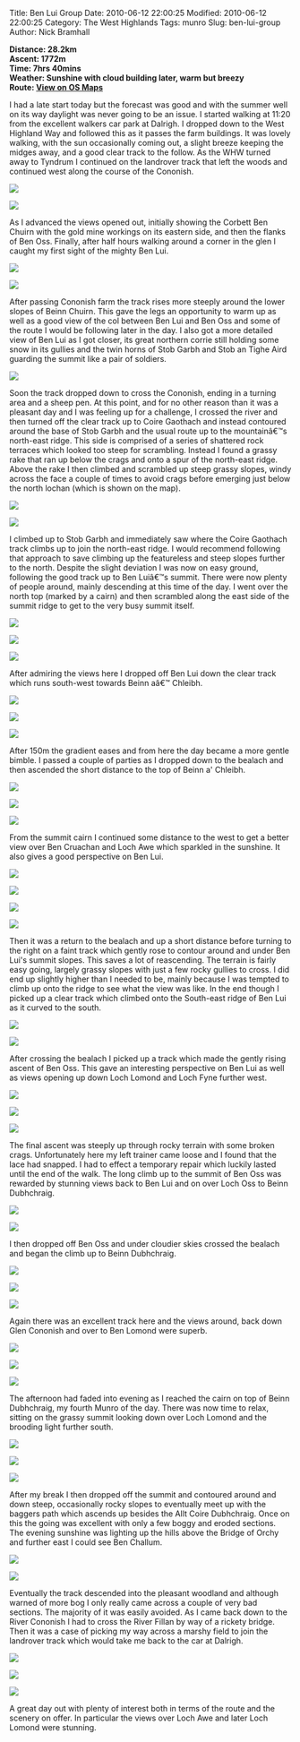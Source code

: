Title: Ben Lui Group
Date: 2010-06-12 22:00:25
Modified: 2010-06-12 22:00:25
Category: The West Highlands
Tags: munro
Slug: ben-lui-group
Author: Nick Bramhall

**Distance: 28.2km  
Ascent: 1772m  
Time: 7hrs 40mins  
Weather: Sunshine with cloud building later, warm but breezy  
Route: [View on OS Maps](https://www.invertedworld.co.uk/trip/128)**



I had a late start today but the forecast was good and with the summer well on its way daylight was never going to be an issue. I started walking at 11:20 from the excellent walkers car park at Dalrigh. I dropped down to the West Highland Way and followed this as it passes the farm buildings. It was lovely walking, with the sun occasionally coming out, a slight breeze keeping the midges away, and a good clear track to the follow. As the WHW turned away to Tyndrum I continued on the landrover track that left the woods and continued west along the course of the Cononish.

<!--more-->

[![](http://farm5.static.flickr.com/4013/4705734616_da90623ae4_b.jpg)](http://www.flickr.com/photos/53725815@N00/4705734616)



[![](http://farm5.static.flickr.com/4015/4705103859_ffcb40fbb1_b.jpg)](http://www.flickr.com/photos/53725815@N00/4705103859)



As I advanced the views opened out, initially showing the Corbett Ben Chuirn with the gold mine workings on its eastern side, and then the flanks of Ben Oss. Finally, after half hours walking around a corner in the glen I caught my first sight of the mighty Ben Lui.



[![](http://farm5.static.flickr.com/4071/4692480041_9c9c057d27_b.jpg)](http://www.flickr.com/photos/53725815@N00/4692480041)



[![](http://farm5.static.flickr.com/4017/4706843652_26d484e0a7_b.jpg)](http://www.flickr.com/photos/53725815@N00/4706843652)



After passing Cononish farm the track rises more steeply around the lower slopes of Beinn Chuirn. This gave the legs an opportunity to warm up as well as a good view of the col between Ben Lui and Ben Oss and some of the route I would be following later in the day. I also got a more detailed view of Ben Lui as I got closer, its great northern corrie still holding some snow in its gullies and the twin horns of Stob Garbh and Stob an Tighe Aird guarding the summit like a pair of soldiers.



[![](http://farm5.static.flickr.com/4007/4700911261_a60fc0d6d7_b.jpg)](http://www.flickr.com/photos/53725815@N00/4700911261)



Soon the track dropped down to cross the Cononish, ending in a turning area and a sheep pen. At this point, and for no other reason than it was a pleasant day and I was feeling up for a challenge, I crossed the river and then turned off the clear track up to Coire Gaothach and instead contoured around the base of Stob Garbh and the usual route up to the mountainâ€™s north-east ridge. This side is comprised of a series of shattered rock terraces which looked too steep for scrambling. Instead I found a grassy rake that ran up below the crags and onto a spur of the north-east ridge. Above the rake I then climbed and scrambled up steep grassy slopes, windy across the face a couple of times to avoid crags before emerging just below the north lochan (which is shown on the map).



[![](http://farm2.static.flickr.com/1293/4706216531_481b323d14_b.jpg)](http://www.flickr.com/photos/53725815@N00/4706216531)



[![](http://farm5.static.flickr.com/4054/4706220625_742243ed82_b.jpg)](http://www.flickr.com/photos/53725815@N00/4706220625)



I climbed up to Stob Garbh and immediately saw where the Coire Gaothach track climbs up to join the north-east ridge. I would recommend following that approach to save climbing up the featureless and steep slopes further to the north. Despite the slight deviation I was now on easy ground, following the good track up to Ben Luiâ€™s summit. There were now plenty of people around, mainly descending at this time of the day. I went over the north top (marked by a cairn) and then scrambled along the east side of the summit ridge to get to the very busy summit itself.



[![](http://farm5.static.flickr.com/4052/4706865244_2d4f69d9aa_b.jpg)](http://www.flickr.com/photos/53725815@N00/4706865244)



[![](http://farm5.static.flickr.com/4030/4710896092_590a0a796e_b.jpg)](http://www.flickr.com/photos/53725815@N00/4710896092)



[![](http://farm5.static.flickr.com/4070/4705107315_b16ea36597_b.jpg)](http://www.flickr.com/photos/53725815@N00/4705107315)



After admiring the views here I dropped off Ben Lui down the clear track which runs south-west towards Beinn aâ€™ Chleibh. 



[![](http://farm2.static.flickr.com/1307/4705755502_388d5152b8_b.jpg)](http://www.flickr.com/photos/53725815@N00/4705755502)



[![](http://farm5.static.flickr.com/4032/4705758420_044f5ab587_b.jpg)](http://www.flickr.com/photos/53725815@N00/4705758420)



[![](http://farm5.static.flickr.com/4055/4705122883_26c3292e6c_b.jpg)](http://www.flickr.com/photos/53725815@N00/4705122883)



After 150m the gradient eases and from here the day became a more gentle bimble. I passed a couple of parties as I dropped down to the bealach and then ascended the short distance to the top of Beinn a' Chleibh. 



[![](http://farm5.static.flickr.com/4071/4705136155_4aaa82b7ac_b.jpg)](http://www.flickr.com/photos/53725815@N00/4705136155)



[![](http://farm5.static.flickr.com/4060/4705146853_a884dc9c63_b.jpg)](http://www.flickr.com/photos/53725815@N00/4705146853)



[![](http://farm2.static.flickr.com/1296/4705150841_14f76d92ff_b.jpg)](http://www.flickr.com/photos/53725815@N00/4705150841)



From the summit cairn I continued some distance to the west to get a better view over Ben Cruachan and Loch Awe which sparkled in the sunshine. It also gives a good perspective on Ben Lui.



[![](http://farm5.static.flickr.com/4047/4705797664_59f50d23e7_b.jpg)](http://www.flickr.com/photos/53725815@N00/4705797664)



[![](http://farm5.static.flickr.com/4051/4705157521_757eb45690_b.jpg)](http://www.flickr.com/photos/53725815@N00/4705157521)



[![](http://farm2.static.flickr.com/1266/4705163037_54663068f9_b.jpg)](http://www.flickr.com/photos/53725815@N00/4705163037)



[![](http://farm5.static.flickr.com/4024/4705172159_1e35e7a2f4_b.jpg)](http://www.flickr.com/photos/53725815@N00/4705172159)

 

Then it was a return to the bealach and up a short distance before turning to the right on a faint track which gently rose to contour around and under Ben Lui's summit slopes. This saves a lot of reascending. The terrain is fairly easy going, largely grassy slopes with just a few rocky gullies to cross. I did end up slightly higher than I needed to be, mainly because I was tempted to climb up onto the ridge to see what the view was like. In the end though I picked up a clear track which climbed onto the South-east ridge of Ben Lui as it curved to the south.



[![](http://farm5.static.flickr.com/4015/4705184659_7d4a399b1c_b.jpg)](http://www.flickr.com/photos/53725815@N00/4705184659)



[![](http://farm5.static.flickr.com/4055/4705830614_19652e28b0_b.jpg)](http://www.flickr.com/photos/53725815@N00/4705830614)



After crossing the bealach I picked up a track which made the gently rising ascent of Ben Oss. This gave an interesting perspective on Ben Lui as well as views opening up down Loch Lomond and Loch Fyne further west.



[![](http://farm5.static.flickr.com/4005/4705190177_52be5a94e4_b.jpg)](http://www.flickr.com/photos/53725815@N00/4705190177)



[![](http://farm2.static.flickr.com/1266/4705836346_e90e2ac9d0_b.jpg)](http://www.flickr.com/photos/53725815@N00/4705836346)



[![](http://farm5.static.flickr.com/4030/4705195371_90e94e7645_b.jpg)](http://www.flickr.com/photos/53725815@N00/4705195371)



The final ascent was steeply up through rocky terrain with some broken crags. Unfortunately here my left trainer came loose and I found that the lace had snapped. I had to effect a temporary repair which luckily lasted until the end of the walk. The long climb up to the summit of Ben Oss was rewarded by stunning views back to Ben Lui and on over Loch Oss to Beinn Dubhchraig.



[![](http://farm5.static.flickr.com/4026/4705844206_5310c16aed_b.jpg)](http://www.flickr.com/photos/53725815@N00/4705844206)



[![](http://farm2.static.flickr.com/1298/4705850362_a1638dd62e_b.jpg)](http://www.flickr.com/photos/53725815@N00/4705850362)



I then dropped off Ben Oss and under cloudier skies crossed the bealach and began the climb up to Beinn Dubhchraig.



[![](http://farm5.static.flickr.com/4070/4705217573_2de32dcd73_b.jpg)](http://www.flickr.com/photos/53725815@N00/4705217573)



[![](http://farm5.static.flickr.com/4019/4705857960_0c856e2fc5_b.jpg)](http://www.flickr.com/photos/53725815@N00/4705857960)



[![](http://farm5.static.flickr.com/4046/4705868786_4faac1e4fa_b.jpg)](http://www.flickr.com/photos/53725815@N00/4705868786)



Again there was an excellent track here and the views around, back down Glen Cononish and over to Ben Lomond were superb.



[![](http://farm5.static.flickr.com/4059/4705228575_298110a8a3_b.jpg)](http://www.flickr.com/photos/53725815@N00/4705228575)



[![](http://farm5.static.flickr.com/4052/4705237583_c58c4918bd_b.jpg)](http://www.flickr.com/photos/53725815@N00/4705237583)



[![](http://farm2.static.flickr.com/1289/4705877306_3dc6787cdc_b.jpg)](http://www.flickr.com/photos/53725815@N00/4705877306)



The afternoon had faded into evening as I reached the cairn on top of Beinn Dubhchraig, my fourth Munro of the day. There was now time to relax, sitting on the grassy summit looking down over Loch Lomond and the brooding light further south.



[![](http://farm5.static.flickr.com/4044/4705245459_a22ec640ac_b.jpg)](http://www.flickr.com/photos/53725815@N00/4705245459)



[![](http://farm5.static.flickr.com/4016/4705250389_c230cf34d0_b.jpg)](http://www.flickr.com/photos/53725815@N00/4705250389)



[![](http://farm5.static.flickr.com/4059/4705242639_3a7845c987_b.jpg)](http://www.flickr.com/photos/53725815@N00/4705242639)



After my break I then dropped off the summit and contoured around and down steep, occasionally rocky slopes to eventually meet up with the baggers path which ascends up besides the Allt Coire Dubhchraig. Once on this the going was excellent with only a few boggy and eroded sections. The evening sunshine was lighting up the hills above the Bridge of Orchy and further east I could see Ben Challum.



[![](http://farm2.static.flickr.com/1286/4705264185_9bb78f2b1e_b.jpg)](http://www.flickr.com/photos/53725815@N00/4705264185)



[![](http://farm5.static.flickr.com/4065/4694235017_87b0fb9039_b.jpg)](http://www.flickr.com/photos/53725815@N00/4694235017)



Eventually the track descended into the pleasant woodland and although warned of more bog I only really came across a couple of very bad sections. The majority of it was easily avoided. As I came back down to the River Cononish I had to cross the River Fillan by way of a rickety bridge. Then it was a case of picking my way across a marshy field to join the landrover track which would take me back to the car at Dalrigh.



[![](http://farm5.static.flickr.com/4025/4705271023_03ddf7cca6_b.jpg)](http://www.flickr.com/photos/53725815@N00/4705271023)



[![](http://farm5.static.flickr.com/4051/4705274625_51be3c1104_b.jpg)](http://www.flickr.com/photos/53725815@N00/4705274625)



[![](http://farm5.static.flickr.com/4062/4710904878_ab26c16bf4_b.jpg)](http://www.flickr.com/photos/53725815@N00/4710904878)



A great day out with plenty of interest both in terms of the route and the scenery on offer. In particular the views over Loch Awe and later Loch Lomond were stunning.
